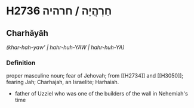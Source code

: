 # H2736 חַרְהֲיָה / חרהיה

## Charhăyâh

_(khar-hah-yaw' | hahr-huh-YAW | hahr-huh-YA)_

### Definition

proper masculine noun; fear of Jehovah;  from [[H2734]] and [[H3050]]; fearing Jah; Charhajah, an Israelite; Harhaiah.

- father of Uzziel who was one of the builders of the wall in Nehemiah's time
